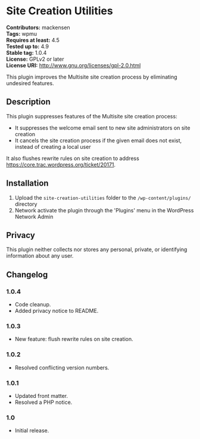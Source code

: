 # Site Creation Utilities #
**Contributors:** mackensen  
**Tags:** wpmu  
**Requires at least:** 4.5  
**Tested up to:** 4.9  
**Stable tag:** 1.0.4  
**License:** GPLv2 or later  
**License URI:** http://www.gnu.org/licenses/gpl-2.0.html  

This plugin improves the Multisite site creation process by eliminating undesired features.

## Description ##

This plugin suppresses features of the Multisite site creation process:

- It suppresses the welcome email sent to new site administrators on site creation
- It cancels the site creation process if the given email does not exist, instead of creating a local user

It also flushes rewrite rules on site creation to address https://core.trac.wordpress.org/ticket/20171.

## Installation ##

1. Upload the `site-creation-utilities` folder to the `/wp-content/plugins/` directory
1. Network activate the plugin through the 'Plugins' menu in the WordPress Network Admin

## Privacy ##

This plugin neither collects nor stores any personal, private, or identifying information about any user.

## Changelog ##
### 1.0.4 ###

* Code cleanup.
* Added privacy notice to README.

### 1.0.3 ###

* New feature: flush rewrite rules on site creation.

### 1.0.2 ###

* Resolved conflicting version numbers.

### 1.0.1 ###

* Updated front matter.
* Resolved a PHP notice.

### 1.0 ###

* Initial release.
